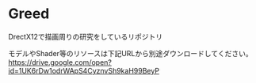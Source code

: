 # Greed
DrectX12で描画周りの研究をしているリポジトリ

モデルやShader等のリソースは下記URLから別途ダウンロードしてください。
https://drive.google.com/open?id=1UK6rDw1odrWApS4CyznvSh9kaH99BeyP
